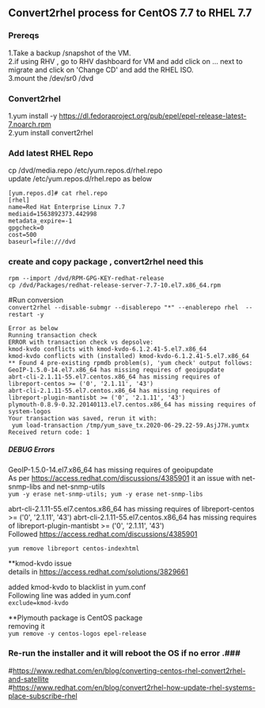 ## Convert2rhel process for CentOS 7.7 to RHEL 7.7 ##

### Prereqs ###
1.Take a backup /snapshot of the VM.  
2.if using RHV , go to RHV dashboard for VM and add click on ... next to migrate and click on 'Change CD' and add the RHEL ISO.  
3.mount the  /dev/sr0 /dvd  

### Convert2rhel  ###
1.yum install -y https://dl.fedoraproject.org/pub/epel/epel-release-latest-7.noarch.rpm  
2.yum install convert2rhel  

### Add latest RHEL Repo ###
cp /dvd/media.repo  /etc/yum.repos.d/rhel.repo  
update /etc/yum.repos.d/rhel.repo as below  
```
[yum.repos.d]# cat rhel.repo
[rhel]
name=Red Hat Enterprise Linux 7.7
mediaid=1563892373.442998
metadata_expire=-1
gpgcheck=0
cost=500
baseurl=file:///dvd
```
### create and copy package , convert2rhel need this ###

```mkdir -p /usr/share/convert2rhel/redhat-release/Server/  
rpm --import /dvd/RPM-GPG-KEY-redhat-release  
cp /dvd/Packages/redhat-release-server-7.7-10.el7.x86_64.rpm  
```
#Run conversion  
``` convert2rhel --disable-submgr --disablerepo "*" --enablerepo rhel  --restart -y ```

``` log ---Failed First time -----
Error as below
Running transaction check
ERROR with transaction check vs depsolve:
kmod-kvdo conflicts with kmod-kvdo-6.1.2.41-5.el7.x86_64
kmod-kvdo conflicts with (installed) kmod-kvdo-6.1.2.41-5.el7.x86_64
** Found 4 pre-existing rpmdb problem(s), 'yum check' output follows:
GeoIP-1.5.0-14.el7.x86_64 has missing requires of geoipupdate
abrt-cli-2.1.11-55.el7.centos.x86_64 has missing requires of libreport-centos >= ('0', '2.1.11', '43')
abrt-cli-2.1.11-55.el7.centos.x86_64 has missing requires of libreport-plugin-mantisbt >= ('0', '2.1.11', '43')
plymouth-0.8.9-0.32.20140113.el7.centos.x86_64 has missing requires of system-logos
Your transaction was saved, rerun it with:
 yum load-transaction /tmp/yum_save_tx.2020-06-29.22-59.AsjJ7H.yumtx
Received return code: 1
```


##### DEBUG Errors #####  
GeoIP-1.5.0-14.el7.x86_64 has missing requires of geoipupdate  
As per https://access.redhat.com/discussions/4385901 it an issue with  net-snmp-libs and net-snmp-utils  
``` yum -y erase net-snmp-utils; yum -y erase net-snmp-libs ```

abrt-cli-2.1.11-55.el7.centos.x86_64 has missing requires of libreport-centos >= ('0', '2.1.11', '43')
abrt-cli-2.1.11-55.el7.centos.x86_64 has missing requires of libreport-plugin-mantisbt >= ('0', '2.1.11', '43')   
Followed https://access.redhat.com/discussions/4385901

``` yum remove libreport centos-indexhtml ```





**kmod-kvdo issue  
details in https://access.redhat.com/solutions/3829661  

added kmod-kvdo  to blacklist in yum.conf  
Following line was added in yum.conf  
```exclude=kmod-kvdo```

**Plymouth package is CentOS package  
removing it  
``` yum remove -y centos-logos epel-release ```

### Re-run the installer and it will reboot the OS if no error .### 


#https://www.redhat.com/en/blog/converting-centos-rhel-convert2rhel-and-satellite  
#https://www.redhat.com/en/blog/convert2rhel-how-update-rhel-systems-place-subscribe-rhel  





